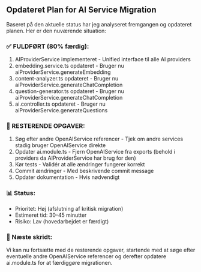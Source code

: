 ## Opdateret Plan for AI Service Migration
Baseret på den aktuelle status har jeg analyseret fremgangen og opdateret planen. Her er den nuværende situation:

### ✅ FULDFØRT (80% færdig):
1. AIProviderService implementeret - Unified interface til alle AI providers
2. embedding.service.ts opdateret - Bruger nu aiProviderService.generateEmbedding
3. content-analyzer.ts opdateret - Bruger nu aiProviderService.generateChatCompletion
4. question-generator.ts opdateret - Bruger nu aiProviderService.generateChatCompletion
5. ai.controller.ts opdateret - Bruger nu aiProviderService.generateQuestions
### 🔄 RESTERENDE OPGAVER:
1. Søg efter andre OpenAIService referencer - Tjek om andre services stadig bruger OpenAIService direkte
2. Opdater ai.module.ts - Fjern OpenAIService fra exports (behold i providers da AIProviderService har brug for den)
3. Kør tests - Validér at alle ændringer fungerer korrekt
4. Commit ændringer - Med beskrivende commit message
5. Opdater dokumentation - Hvis nødvendigt
### 📊 Status:
- Prioritet: Høj (afslutning af kritisk migration)
- Estimeret tid: 30-45 minutter
- Risiko: Lav (hovedarbejdet er færdigt)
### 🎯 Næste skridt:
Vi kan nu fortsætte med de resterende opgaver, startende med at søge efter eventuelle andre OpenAIService referencer og derefter opdatere ai.module.ts for at færdiggøre migrationen.